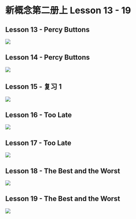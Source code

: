 # 新概念第二册上 Lesson 13 - 19

## Lesson 13 - Percy Buttons

<img src="lesson/Lesson-13.png">

## Lesson 14 - Percy Buttons

<img src="lesson/Lesson-14.png">

## Lesson 15 - 复习 1

<img src="lesson/Lesson-15.png">

## Lesson 16 - Too Late

<img src="lesson/Lesson-16.png">

## Lesson 17 - Too Late

<img src="lesson/Lesson-17.png">

## Lesson 18 - The Best and the Worst

<img src="lesson/Lesson-18.png">

## Lesson 19 - The Best and the Worst

<img src="lesson/Lesson-19.png">



